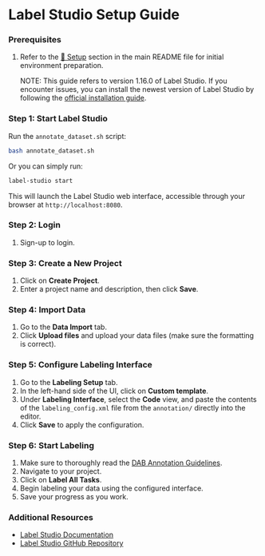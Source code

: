 # Label Studio Setup Guide

### Prerequisites

1. Refer to the [🔧 Setup](../README.md#-setup) section in the main README file for initial environment preparation.

    NOTE: This guide refers to version 1.16.0 of Label Studio. If you encounter issues, you can install the newest version of Label Studio by following the [official installation guide](https://labelstud.io/guide/install.html).

### Step 1: Start Label Studio

Run the `annotate_dataset.sh` script:

```bash
bash annotate_dataset.sh
```

Or you can simply run:

```bash
label-studio start
```

This will launch the Label Studio web interface, accessible through your browser at `http://localhost:8080`.

### Step 2: Login
1. Sign-up to login.

### Step 3: Create a New Project
1. Click on **Create Project**.
2. Enter a project name and description, then click **Save**.

### Step 4: Import Data
1. Go to the **Data Import** tab.
2. Click **Upload files** and upload your data files (make sure the formatting is correct).

### Step 5: Configure Labeling Interface
1. Go to the **Labeling Setup** tab.
2. In the left-hand side of the UI, click on **Custom template**.
3. Under **Labeling Interface**, select the **Code** view, and paste the contents of the `labeling_config.xml` file from the `annotation/` directly into the editor.
4. Click **Save** to apply the configuration.

### Step 6: Start Labeling
1. Make sure to thoroughly read the [DAB Annotation Guidelines](annotation/DAB_annotation_guidelines.md).
1. Navigate to your project.
2. Click on **Label All Tasks**.
2. Begin labeling your data using the configured interface.
3. Save your progress as you work.

### Additional Resources
- [Label Studio Documentation](https://labelstud.io/documentation.html)
- [Label Studio GitHub Repository](https://github.com/heartexlabs/label-studio)